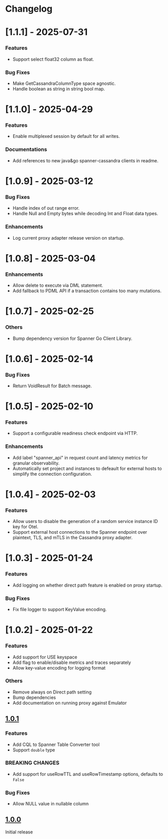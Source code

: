 # Changelog

# [1.1.1] - 2025-07-31
### Features
* Support select float32 column as float.

### Bug Fixes
* Make GetCassandraColumnType space agnostic.
* Handle boolean as string in string bool map.

# [1.1.0] - 2025-04-29
### Features
* Enable multiplexed session by default for all writes.

### Documentations
* Add references to new java&go spanner-cassandra clients in readme.

# [1.0.9] - 2025-03-12
### Bug Fixes
* Handle index of out range error.
* Handle Null and Empty bytes while decoding Int and Float data types.

### Enhancements
* Log current proxy adapter release version on startup.

# [1.0.8] - 2025-03-04
### Enhancements
* Allow delete to execute via DML statement.
* Add fallback to PDML API if a transaction contains too many mutations.

# [1.0.7] - 2025-02-25
### Others
* Bump dependency version for Spanner Go Client Library.

# [1.0.6] - 2025-02-14
### Bug Fixes
* Return VoidResult for Batch message.

# [1.0.5] - 2025-02-10

### Features
* Support a configurable readiness check endpoint via HTTP.

### Enhancements
* Add label "spanner_api" in request count and latency metrics for granular observability.
* Automatically set project and instances to defeault for external hosts to simplify the connection configuration.

# [1.0.4] - 2025-02-03

### Features
* Allow users to disable the generation of a random service instance ID key for Otel.
* Support external host connections to the Spanner endpoint over plaintext, TLS, and mTLS in the Cassandra proxy adapter.

# [1.0.3] - 2025-01-24

### Features
* Add logging on whether direct path feature is enabled on proxy startup.

### Bug Fixes
* Fix file logger to support KeyValue encoding.

# [1.0.2] - 2025-01-22

### Features
* Add support for USE keyspace
* Add flag to enable/disable metrics and traces separately
* Allow key-value encoding for logging format

### Others
* Remove always on Direct path setting
* Bump dependencies
* Add documentation on running proxy against Emulator


## [1.0.1](https://github.com/cloudspannerecosystem/cassandra-to-spanner-proxy/compare/v1.0.0...v1.0.1)

### Features
* Add CQL to Spanner Table Converter tool
* Support `double` type

### BREAKING CHANGES
* Add support for useRowTTL and useRowTimestamp options, defaults to `False`

### Bug Fixes
* Allow NULL value in nullable column


## [1.0.0](https://github.com/cloudspannerecosystem/cassandra-to-spanner-proxy/releases/tag/v1.0.0)

Initial release